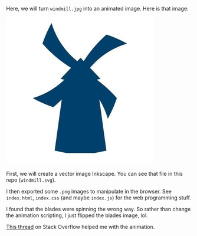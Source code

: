 Here, we will turn  `windmill.jpg`  into an animated image. Here is that image:

![windmill](windmill.jpg)

First, we will create a vector image Inkscape. You can see that file in this
repo (`windmill.svg`).

I then exported some `.png` images to manipulate in the browser. See
`index.html`, `index.css` (and maybe `index.js`) for the web programming stuff.

I found that the blades were spinning the wrong way. So rather than change
the animation scripting, I just flipped the blades image, lol.

[This thread](https://stackoverflow.com/questions/16771225/css3-rotate-animation) on 
Stack Overflow helped me with the animation.

